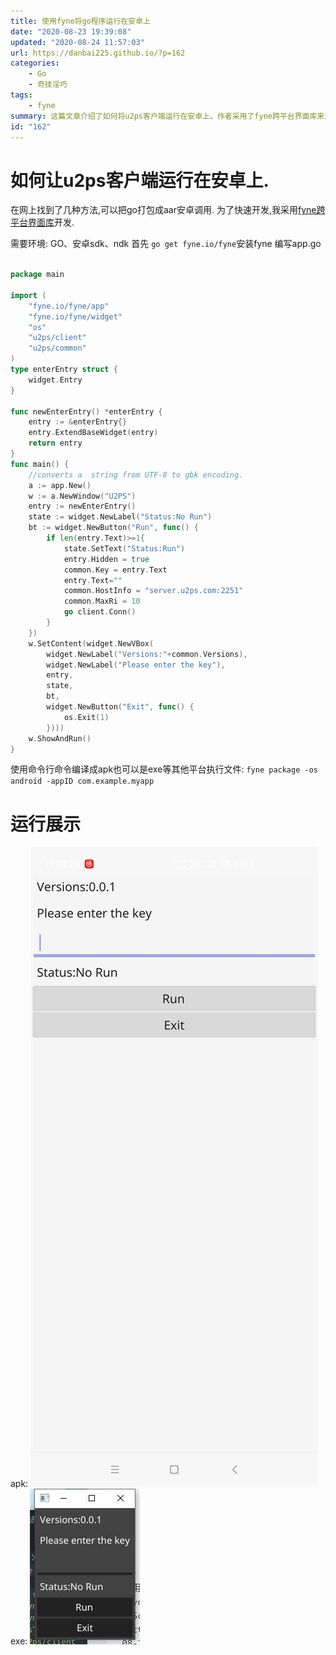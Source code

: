 ```yaml
---
title: 使用fyne将go程序运行在安卓上
date: "2020-08-23 19:39:08"
updated: "2020-08-24 11:57:03"
url: https://danbai225.github.io/?p=162
categories:
    - Go
    - 奇技淫巧
tags:
    - fyne
summary: 这篇文章介绍了如何将u2ps客户端运行在安卓上。作者采用了fyne跨平台界面库来进行开发，并提供了环境搭建和代码编写的步骤。最后，作者展示了运行的结果，包括生成的apk和exe文件的截图。
id: "162"
---
```


# 如何让u2ps客户端运行在安卓上.

在网上找到了几种方法,可以把go打包成aar安卓调用.
为了快速开发,我采用[fyne跨平台界面库](fyne)开发.

需要环境:
GO、安卓sdk、ndk
首先 `go get fyne.io/fyne`安装fyne
编写app.go

```go

package main

import (
	"fyne.io/fyne/app"
	"fyne.io/fyne/widget"
	"os"
	"u2ps/client"
	"u2ps/common"
)
type enterEntry struct {
	widget.Entry
}

func newEnterEntry() *enterEntry {
	entry := &enterEntry{}
	entry.ExtendBaseWidget(entry)
	return entry
}
func main() {
	//converts a  string from UTF-8 to gbk encoding.
	a := app.New()
	w := a.NewWindow("U2PS")
	entry := newEnterEntry()
	state := widget.NewLabel("Status:No Run")
	bt := widget.NewButton("Run", func() {
		if len(entry.Text)>=1{
			state.SetText("Status:Run")
			entry.Hidden = true
			common.Key = entry.Text
			entry.Text=""
			common.HostInfo = "server.u2ps.com:2251"
			common.MaxRi = 10
			go client.Conn()
		}
	})
	w.SetContent(widget.NewVBox(
		widget.NewLabel("Versions:"+common.Versions),
		widget.NewLabel("Please enter the key"),
		entry,
		state,
		bt,
		widget.NewButton("Exit", func() {
			os.Exit(1)
		})))
	w.ShowAndRun()
}

```
使用命令行命令编译成apk也可以是exe等其他平台执行文件:
`fyne package -os android -appID com.example.myapp`
# 运行展示
apk:
![Screenshot_20200824115329717_com.u2ps.clien.jpg](../res/img/162-1.jpg)
exe:
![image.png](../res/img/162-2.jpeg)
